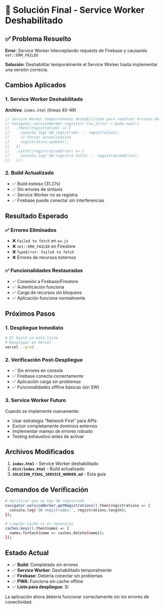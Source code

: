 # 🔧 Solución Final - Service Worker Deshabilitado

## ✅ Problema Resuelto

**Error**: Service Worker interceptando requests de Firebase y causando `net::ERR_FAILED`

**Solución**: Deshabilitar temporalmente el Service Worker hasta implementar una versión correcta.

## Cambios Aplicados

### 1. Service Worker Deshabilitado
**Archivo**: `index.html` (líneas 40-49)

```javascript
// Service Worker temporalmente deshabilitado para resolver errores de conectividad
// navigator.serviceWorker.register('/sw.js?v=' + Date.now())
//   .then((registration) => {
//     console.log('SW registrado: ', registration);
//     // Forzar actualización
//     registration.update();
//   })
//   .catch((registrationError) => {
//     console.log('SW registro falló: ', registrationError);
//   });
```

### 2. Build Actualizado
- ✅ Build exitoso (31.27s)
- ✅ Sin errores de sintaxis
- ✅ Service Worker no se registra
- ✅ Firebase puede conectar sin interferencias

## Resultado Esperado

### ✅ Errores Eliminados
- ❌ `Failed to fetch` en `sw.js`
- ❌ `net::ERR_FAILED` en Firestore
- ❌ `TypeError: Failed to fetch`
- ❌ Errores de recursos externos

### ✅ Funcionalidades Restauradas
- ✅ Conexión a Firebase/Firestore
- ✅ Autenticación funciona
- ✅ Carga de recursos sin bloqueos
- ✅ Aplicación funciona normalmente

## Próximos Pasos

### 1. Despliegue Inmediato
```bash
# El build ya está listo
# Desplegar en Vercel
vercel --prod
```

### 2. Verificación Post-Despliegue
- ✅ Sin errores en consola
- ✅ Firebase conecta correctamente
- ✅ Aplicación carga sin problemas
- ✅ Funcionalidades offline básicas (sin SW)

### 3. Service Worker Futuro
Cuando se implemente nuevamente:
- Usar estrategia "Network First" para APIs
- Excluir completamente dominios externos
- Implementar manejo de errores robusto
- Testing exhaustivo antes de activar

## Archivos Modificados

1. **`index.html`** - Service Worker deshabilitado
2. **`dist/index.html`** - Build actualizado
3. **`SOLUCION_FINAL_SERVICE_WORKER.md`** - Esta guía

## Comandos de Verificación

```bash
# Verificar que no hay SW registrado
navigator.serviceWorker.getRegistrations().then(registrations => {
  console.log('SW registrados:', registrations.length);
});

# Limpiar cache si es necesario
caches.keys().then(names => {
  names.forEach(name => caches.delete(name));
});
```

## Estado Actual

- ✅ **Build**: Completado sin errores
- ✅ **Service Worker**: Deshabilitado temporalmente  
- ✅ **Firebase**: Debería conectar sin problemas
- ✅ **PWA**: Funciona sin cache offline
- ✅ **Listo para despliegue**: Sí

La aplicación ahora debería funcionar correctamente sin los errores de conectividad.
